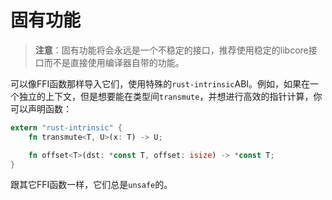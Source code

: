 # 固有功能
> **注意**：固有功能将会永远是一个不稳定的接口，推荐使用稳定的libcore接口而不是直接使用编译器自带的功能。

可以像FFI函数那样导入它们，使用特殊的`rust-intrinsic`ABI。例如，如果在一个独立的上下文，但是想要能在类型间`transmute`，并想进行高效的指针计算，你可以声明函数：

```rust
extern "rust-intrinsic" {
    fn transmute<T, U>(x: T) -> U;

    fn offset<T>(dst: *const T, offset: isize) -> *const T;
}
```

跟其它FFI函数一样，它们总是`unsafe`的。
